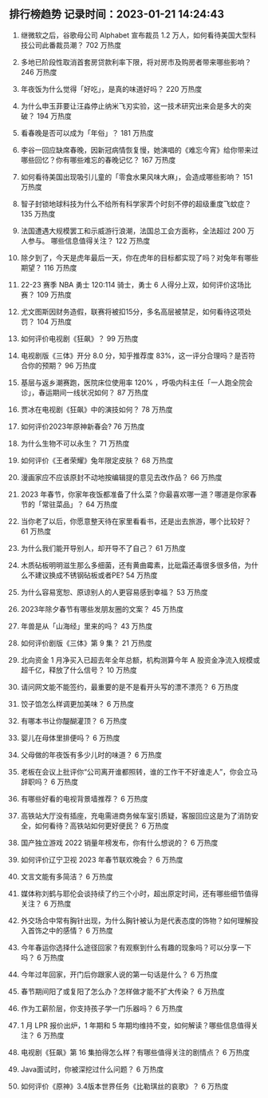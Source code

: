 
## 排行榜趋势 记录时间：2023-01-21 14:24:43
  
  1. 继微软之后，谷歌母公司 Alphabet 宣布裁员 1.2 万人，如何看待美国大型科技公司此番裁员潮？ 702 万热度
    
  2. 多地已阶段性取消首套房贷款利率下限，将对房市及购房者带来哪些影响？ 246 万热度
    
  3. 年夜饭为什么觉得「好吃」，是真的味道好吗？ 220 万热度
    
  4. 为什么申玉菲要让汪淼停止纳米飞刃实验，这一技术研究出来会是多大的突破？ 194 万热度
    
  5. 看春晚是否可以成为「年俗」？ 181 万热度
    
  6. 李谷一回应缺席春晚，因新冠病情恢复慢，她演唱的《难忘今宵》给你带来过哪些回忆？你有哪些难忘的春晚记忆？ 167 万热度
    
  7. 如何看待美国出现吸引儿童的「零食水果风味大麻」，会造成哪些影响？ 151 万热度
    
  8. 智子封锁地球科技为什么不给所有科学家弄个时刻不停的超级重度飞蚊症？ 135 万热度
    
  9. 法国遭遇大规模罢工和示威游行浪潮，法国总工会方面称，全法超过 200 万人参与。 哪些信息值得关注？ 122 万热度
    
  10. 除夕到了，今天是虎年最后一天，你在虎年的目标都实现了吗？对兔年有哪些期望？ 116 万热度
    
  11. 22-23 赛季 NBA 勇士 120:114 骑士，勇士 6 人得分上双，如何评价这场比赛？ 109 万热度
    
  12. 尤文图斯因财务造假，联赛将被扣15分，多名高层被禁足，如何看待这项处罚？ 104 万热度
    
  13. 如何评价电视剧《狂飙》？ 99 万热度
    
  14. 电视剧版《三体》开分 8.0 分，知乎推荐度 83%，这一评分合理吗？是否符合你的预期？ 96 万热度
    
  15. 基层与返乡潮赛跑，医院床位使用率 120% ，呼吸内科主任「一人跑全院会诊」，春运期间一线状况如何？ 87 万热度
    
  16. 贾冰在电视剧《狂飙》中的演技如何？ 78 万热度
    
  17. 如何评价2023年原神新春会? 76 万热度
    
  18. 为什么生物不可以永生？ 71 万热度
    
  19. 如何评价《王者荣耀》兔年限定皮肤？ 68 万热度
    
  20. 漫画家应不应该原封不动地按编辑提的意见去改作品？ 66 万热度
    
  21. 2023 年春节，你家年夜饭都准备了什么菜？你最喜欢哪一道？哪道是你家春节的「常驻菜品」？ 64 万热度
    
  22. 当你老了以后，你愿意整天待在家里看看书，还是出去旅游，哪个比较好？ 61 万热度
    
  23. 为什么我们能开导别人，却开导不了自己？ 61 万热度
    
  24. 木质砧板明明滋生那么多细菌，还有黄曲霉素，比砒霜还毒很多很多倍，为什么不建议换成不锈钢砧板或者PE? 54 万热度
    
  25. 为什么容易宽恕、原谅别人的人更容易感到幸福？ 53 万热度
    
  26. 2023年除夕春节有哪些发朋友圈的文案？ 45 万热度
    
  27. 年兽是从「山海经」里来的吗？ 43 万热度
    
  28. 如何评价剧版《三体》第 9 集？ 21 万热度
    
  29. 北向资金 1 月净买入已超去年全年总额，机构测算今年 A 股资金净流入规模或超千亿，释放了什么信号？ 10 万热度
    
  30. 请问网文能不能签约，最重要的是不是看开头写的漂不漂亮？ 6 万热度
    
  31. 饺子馅怎么样调更加美味？ 6 万热度
    
  32. 有哪本书让你醍醐灌顶？ 6 万热度
    
  33. 婴儿在母体里排便吗？ 6 万热度
    
  34. 父母做的年夜饭有多少儿时的味道？ 6 万热度
    
  35. 老板在会议上批评你“公司离开谁都照转，谁的工作干不好谁走人”，你会立马辞职吗？ 6 万热度
    
  36. 有哪些好看的电视背景墙推荐？ 6 万热度
    
  37. 高铁站大厅没有插座，充电需进商务候车室引质疑，客服回应这是为了消防安全，如何看待？高铁站如何更好便民？ 6 万热度
    
  38. 国产独立游戏 2022 销量年榜发布，你有什么想说的？ 6 万热度
    
  39. 如何评价辽宁卫视 2023 年春节联欢晚会？ 6 万热度
    
  40. 文言文能有多简洁？ 6 万热度
    
  41. 媒体称刘鹤与耶伦会谈持续了约三个小时，超出原定时间，还有哪些细节值得关注？ 6 万热度
    
  42. 外交场合中常有胸针出现，为什么胸针被认为是代表态度的饰物？如何理解投入首饰之中的感情？ 6 万热度
    
  43. 今年春运你选择什么途径回家？有观察到什么有趣的现象吗？可以分享一下吗？ 6 万热度
    
  44. 今年过年回家，开门后你跟家人说的第一句话是什么？ 6 万热度
    
  45. 春节期间阳了或复阳了怎么办？怎样做才能不扩大传染？ 6 万热度
    
  46. 作为工薪阶层，你支持孩子学一门乐器吗？ 6 万热度
    
  47. 1 月 LPR 报价出炉，1 年期和 5 年期均维持不变，如何解读？哪些信息值得关注？ 6 万热度
    
  48. 电视剧《狂飙》第 16 集拍得怎么样？有哪些值得关注的剧情点？ 6 万热度
    
  49. Java面试时，你被深挖过什么问题？ 6 万热度
    
  50. 如何评价《原神》3.4版本世界任务《比勒琪丝的哀歌》？ 6 万热度
    